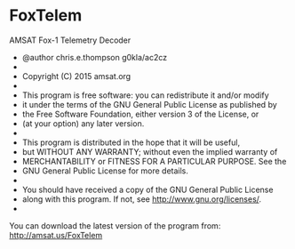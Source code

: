 # FoxTelem
AMSAT Fox-1 Telemetry Decoder

 * @author chris.e.thompson g0kla/ac2cz
 *
 * Copyright (C) 2015 amsat.org
 *
 * This program is free software: you can redistribute it and/or modify
 * it under the terms of the GNU General Public License as published by
 * the Free Software Foundation, either version 3 of the License, or
 * (at your option) any later version.
 *
 * This program is distributed in the hope that it will be useful,
 * but WITHOUT ANY WARRANTY; without even the implied warranty of
 * MERCHANTABILITY or FITNESS FOR A PARTICULAR PURPOSE.  See the
 * GNU General Public License for more details.
 *
 * You should have received a copy of the GNU General Public License
 * along with this program.  If not, see <http://www.gnu.org/licenses/>.
 * 
You can download the latest version of the program from: http://amsat.us/FoxTelem
